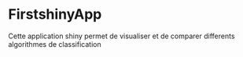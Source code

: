 # FirstshinyApp
Cette application shiny permet de visualiser et de comparer differents algorithmes de classification
